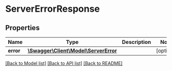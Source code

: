 # ServerErrorResponse

## Properties
Name | Type | Description | Notes
------------ | ------------- | ------------- | -------------
**error** | [**\Swagger\Client\Model\ServerError**](ServerError.md) |  | [optional] 

[[Back to Model list]](../../README.md#documentation-for-models) [[Back to API list]](../../README.md#documentation-for-api-endpoints) [[Back to README]](../../README.md)

